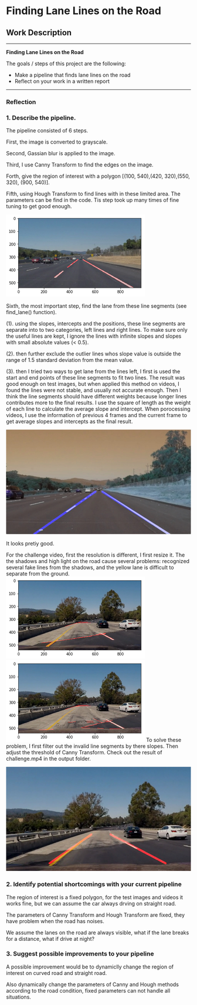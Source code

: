 # **Finding Lane Lines on the Road** 





## Work Description
---

**Finding Lane Lines on the Road**

The goals / steps of this project are the following:
* Make a pipeline that finds lane lines on the road
* Reflect on your work in a written report


[//]: # (Image References)

[image1]: ./source/houghLines.png "Grayscale"
[image2]: ./source/solidWhiteRight.jpg
[image3]: ./source/solidWhiteRight_output.jpg
[image4]: ./source/challenge3.png
[image5]: ./source/challenge5.png
[image6]: ./source/challenge.jpg

---

### Reflection

### 1. Describe the pipeline. 
The pipeline consisted of 6 steps.

First, the image is converted to grayscale.

Second, Gassian blur is applied to the image.

Third, I use Canny Transform to find the edges on the image.

Forth, give the region of interest with a polygon [(100, 540),(420, 320),(550, 320), (900, 540)].

Fifth, using Hough Transform to find lines with in these limited area. The parameters can be find in the code. Tis step took up many times of fine tuning to get good enough.

![image1]

Sixth, the most important step, find the lane from these line segments (see find_lane() function). 

(1). using the slopes, intercepts and the positions, these line segments are separate into to two categories, left lines and right lines. To make sure only the useful lines are kept, I ignore the lines with infinite slopes and slopes with small absolute values (< 0.5). 

(2). then further exclude the outlier lines whos slope value is outside the range of 1.5 standard deviation from the mean value.

(3). then I tried two ways to get lane from the lines left, I first is used the start and end points of these line segments to fit two lines. The result was good enough on test images, but when applied this method on videos, I found the lines were not stable, and usually not accurate enough. Then I think the line segments should have different weights because longer lines contributes more to the final results. I use the square of length as the weight of each line to calculate the average slope and intercept. 
When porocessing videos, I use the information of previous 4 frames and the current frame to get average slopes and intercepts as the final result.

![image3]

It looks pretiy good.

For the challenge video, first the resolution is different, I first resize it.
The the shadows and high light on the road cause several problems: recognized several fake lines from the shadows, and the yellow lane is difficult to separate from the ground. 
![image4]![image5]
To solve these problem, I first filter out the invalid line segments by there slopes. Then adjust the threshold of Canny Transform. Check out the result of challenge.mp4 in the output folder.

![image6]

### 2. Identify potential shortcomings with your current pipeline


The region of interest is a fixed polygon, for the test images and videos it works fine, but we can assume the car always drving on straight road.

The parameters of Canny Transform and Hough Transform are fixed, they have problem when the road has noises. 

We assume the lanes on the road are always visible, what if the lane breaks for a distance, what if drive at night?

### 3. Suggest possible improvements to your pipeline

A possible improvement would be to dynamiclly change the region of interest on curved road and straight road.

Also dynamically change the parameters of Canny and Hough methods according to the road condition, fixed parameters can not handle all situations.


